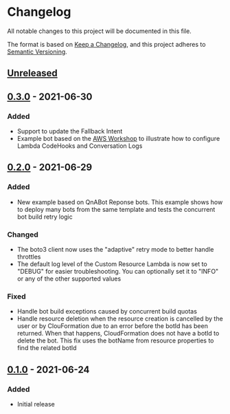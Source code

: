 # Changelog
All notable changes to this project will be documented in this file.

The format is based on [Keep a Changelog](https://keepachangelog.com/en/1.0.0/),
and this project adheres to [Semantic Versioning](https://semver.org/spec/v2.0.0.html).

## [Unreleased]

## [0.3.0] - 2021-06-30
### Added
- Support to update the Fallback Intent
- Example bot based on the [AWS Workshop](https://amazonlex.workshop.aws/) to
  illustrate how to configure Lambda CodeHooks and Conversation Logs

## [0.2.0] - 2021-06-29
### Added
- New example based on QnABot Reponse bots. This example shows how to deploy
  many bots from the same template and tests the concurrent bot build
  retry logic
### Changed
- The boto3 client now uses the "adaptive" retry mode to better handle
  throttles
- The default log level of the Custom Resource Lambda is now set to "DEBUG"
  for easier troubleshooting. You can optionally set it to "INFO" or any
  of the other supported values
### Fixed
- Handle bot build exceptions caused by concurrent build quotas
- Handle resource deletion when the resource creation is cancelled by the
  user or by ClouFormation due to an error before the botId has been
  returned. When that happens, CloudFormation does not have a botId to
  delete the bot. This fix uses the botName from resource properties to
  find the related botId

## [0.1.0] - 2021-06-24
### Added
- Initial release

[Unreleased]: https://github.com/aws-samples/aws-lex-v2-cfn-cr/compare/v0.3.0...develop
[0.3.0]: https://github.com/aws-samples/aws-lex-v2-cfn-cr/compare/v0.3.0...v0.3.0
[0.2.0]: https://github.com/aws-samples/aws-lex-v2-cfn-cr/compare/v0.1.0...v0.2.0
[0.1.0]: https://github.com/aws-samples/aws-lex-v2-cfn-cr/releases/tag/v0.1.0